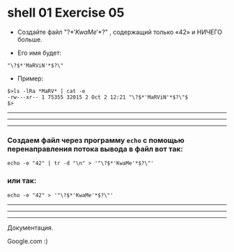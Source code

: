 # shell 01 Exercise 05

- Создайте файл "\?$*'KwaMe'*$?\" , содержащий только «42» и НИЧЕГО больше.

- Его имя будет:
```
"\?$*'MaRViN'*$?\"
```

- Пример:
```
$>ls -lRa *MaRV* | cat -e
-rw---xr-- 1 75355 32015 2 Oct 2 12:21 "\?$*'MaRViN'*$?\"$
$>
```
_________________________________________________________________________________
_________________________________________________________________________________
_________________________________________________________________________________



### Создаем файл через программу `еcho` c помощью перенаправления потока вывода в файл вот так:
```
echo -e "42" | tr -d "\n" > '"\?$*'KwaMe'*$?\"'
```


### или так:
```
echo -e "42" > '"\?$*'KwaMe'*$?\"'
```

_________________________________________________________________________________
_________________________________________________________________________________
_________________________________________________________________________________

Документация.

Google.com :)
